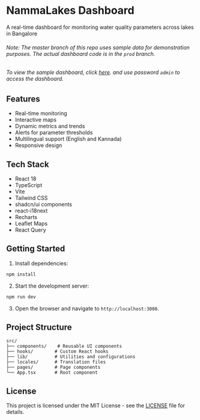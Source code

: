 # NammaLakes Dashboard

A real-time dashboard for monitoring water quality parameters across lakes in Bangalore 

###### Note: The master branch of this repo uses sample data for demonstration purposes. The actual dashboard code is in the `prod` branch.

###### To view the sample dashboard, click [here](https://nammalakes.github.io/dashboard). and use password `admin` to access the dashboard.

## Features
- Real-time monitoring
- Interactive maps
- Dynamic metrics and trends
- Alerts for parameter thresholds
- Multilingual support (English and Kannada)
- Responsive design

## Tech Stack

- React 18
- TypeScript
- Vite
- Tailwind CSS
- shadcn/ui components
- react-i18next
- Recharts
- Leaflet Maps
- React Query

## Getting Started

1. Install dependencies:

```sh
npm install
```

2. Start the development server:

```sh
npm run dev
```

3. Open the browser and navigate to `http://localhost:3000`.

## Project Structure

```
src/
├── components/    # Reusable UI components
├── hooks/        # Custom React hooks
├── lib/          # Utilities and configurations
├── locales/      # Translation files
├── pages/        # Page components
└── App.tsx       # Root component
```

## License
This project is licensed under the MIT License - see the [LICENSE](LICENSE) file for details.
